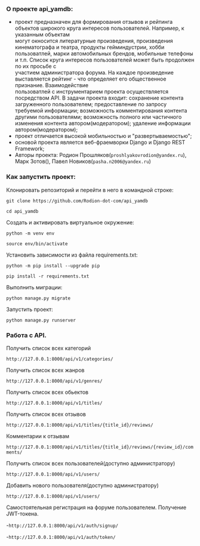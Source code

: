 ### О проекте api_yamdb:

- проект предназначен для формирования отзывов и рейтинга объектов широкого круга интересов пользователей. Например, к указанным объектам  
могут окносится литературные произведения, произведения кинематографа и театра, продукты гейминдустрии, хобби пользоватлей, 
марки автомобильных брендов, мобильные телефоны и т.п. Список круга интересов пользователей может быть продолжен по их просьбе с  
участием администратора форума. На каждое произведение выставляется рейтинг - что определяет его общественное признание. Взаимодействие  
пользоватлей с инструментарием проекта осуществляется посредством API. В задачи проекта входит: сохранение контента загруженного 
пользователем; предоставление по запросу требуемой информации; возможность комментирования контента другими пользователями; 
возможность полного или частичного изменения контента автором(модератором); удаление информации автором(модератором);
- проект отличается высокой мобильностью и "развертываемостью";
- основой проекта является веб-фраемворки Django и Django REST Framework;
- Авторы проекта: Родион Прошляков(`proshlyakovrodion@yandex.ru`), Марк Зотов(), Павел Новиков(`pasha.n2006@yandex.ru`)

### Как запустить проект:
Клонировать репозиторий и перейти в него в командной строке:

```git clone https://github.com/Rodion-dot-com/api_yamdb```

```cd api_yamdb```

Cоздать и активировать виртуальное окружение:

```python -m venv env```

```source env/bin/activate```

Установить зависимости из файла requirements.txt:

```python -m pip install --upgrade pip```

```pip install -r requirements.txt```

Выполнить миграции:

```python manage.py migrate```

Запустить проект:

```python manage.py runserver```

### Работа с API.

Получить список всех категорий

```http://127.0.0.1:8000/api/v1/categories/```

Получить список всех жанров

```http://127.0.0.1:8000/api/v1/genres/```

Получить список всех обьектов

```http://127.0.0.1:8000/api/v1/titles/```

Получить список всех отзывов

```http://127.0.0.1:8000/api/v1/titles/{title_id}/reviews/```

Комментарии к отзывам

```http://127.0.0.1:8000/api/v1/titles/{title_id}/reviews/{review_id}/comments/```

Получить список всех пользователей(доступно администратору)

```http://127.0.0.1:8000/api/v1/users/```

Добавить нового пользователя(доступно администратору)

```http://127.0.0.1:8000/api/v1/users/```

Самостоятельная регистрация на форуме пользователем. Получение JWT-токена. 

-```http://127.0.0.1:8000/api/v1/auth/signup/```

-```http://127.0.0.1:8000/api/v1/auth/token/```

